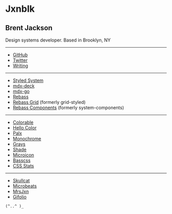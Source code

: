 
# Jxnblk

## Brent Jackson

Design systems developer.
Based in Brooklyn, NY

---

- [GitHub][github]
- [Twitter][twitter]
- [Writing][writing]

---

- [Styled System](https://jxnblk.com/styled-system)
- [mdx-deck](https://github.com/jxnblk/mdx-deck)
- [mdx-go](https://github.com/jxnblk/mdx-go)
- [Rebass](https://jxnblk.com/rebass)
- [Rebass Grid](https://rebassjs.org/grid/) (formerly grid-styled)
- [Rebass Components](https://rebassjs.org/components/) (formerly system-components)

---

- [Colorable](https://colorable.jxnblk.com)
- [Hello Color](https://jxnblk.com/hello-color)
- [Palx](https://palx.jxnblk.com)
- [Monochrome](https://monochrome.jxnblk.com)
- [Grays](https://jxnblk.com/grays)
- [Shade](https://jxnblk.com/shade)
- [Microicon](https://icon.now.sh)
- [Basscss](http://basscss.com)
- [CSS Stats](https://cssstats.com)

---

- [Skullcat](http://jxnblk.com/skullcat)
- [Microbeats](http://microbeats.cc)
- [MrsJxn](https://mrsjxn.com)
- [Gifolio](http://jxnblk.com/gifolio)


```
(^..^ )_
```

[github]: https://github.com/jxnblk
[twitter]: https://twitter.com/jxnblk
[writing]: http://jxnblk.com/writing


